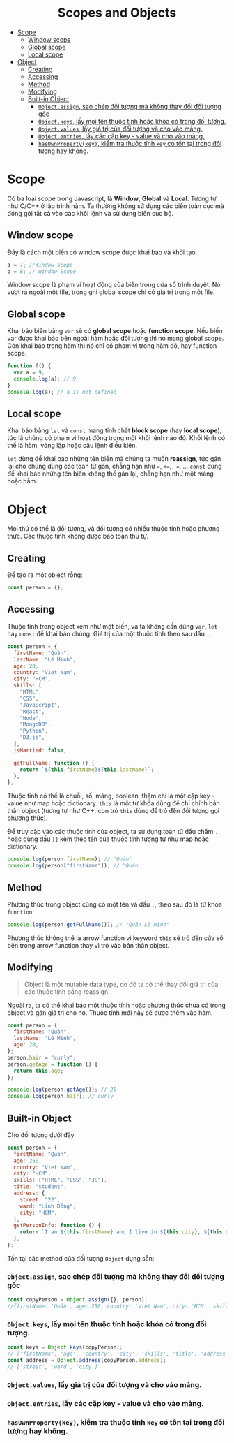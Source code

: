 <link rel='stylesheet' href='../main.css'>

<div class="title">
    <center><h1 class="bigtitle">Scopes and Objects</h1></center>
</div>

- [Scope](#scope)
  - [Window scope](#window-scope)
  - [Global scope](#global-scope)
  - [Local scope](#local-scope)
- [Object](#object)
  - [Creating](#creating)
  - [Accessing](#accessing)
  - [Method](#method)
  - [Modifying](#modifying)
  - [Built-in Object](#built-in-object)
    - [`Object.assign`, sao chép đối tượng mà không thay đổi đối tượng gốc](#objectassign-sao-chép-đối-tượng-mà-không-thay-đổi-đối-tượng-gốc)
    - [`Object.keys`, lấy mọi tên thuộc tính hoặc khóa có trong đối tượng.](#objectkeys-lấy-mọi-tên-thuộc-tính-hoặc-khóa-có-trong-đối-tượng)
    - [`Object.values`, lấy giá trị của đối tượng và cho vào mảng.](#objectvalues-lấy-giá-trị-của-đối-tượng-và-cho-vào-mảng)
    - [`Object.entries`, lấy các cặp key - value và cho vào mảng.](#objectentries-lấy-các-cặp-key---value-và-cho-vào-mảng)
    - [`hasOwnProperty(key)`, kiểm tra thuộc tính `key` có tồn tại trong đối tượng hay không.](#hasownpropertykey-kiểm-tra-thuộc-tính-key-có-tồn-tại-trong-đối-tượng-hay-không)

# Scope

Có ba loại scope trong Javascript, là **Window**, **Global** và **Local**. Tương tự như C/C++ ở lập trình hàm. Ta thường không sử dụng các biến toàn cục mà đóng gói tất cả vào các khối lệnh và sử dụng biến cục bộ.

## Window scope

Đây là cách một biến có window scope được khai báo và khởi tạo.

```js
a = 7; //Window scope
b = 8; // Window Scope
```

Window scope là phạm vi hoạt động của biến trong cửa sổ trình duyệt. Nó vượt ra ngoài một file, trong ghi global scope chỉ có giá trị trong một file.

## Global scope

Khai báo biến bằng `var` sẽ có **global scope** hoặc **function scope**. Nếu biến var được khai báo bên ngoài hàm hoặc đối tượng thì nó mang global scope. Còn khai báo trong hàm thì nó chỉ có phạm vi trong hàm đó, hay function scope.

```js
function f() {
  var a = 9;
  console.log(a); // 9
}
console.log(a); // a is not defined
```

## Local scope

Khai báo bằng `let` và `const` mang tính chất **block scope** (hay **local scope**), tức là chúng có phạm vi hoạt động trong một khối lệnh nào đó. Khối lệnh có thể là hàm, vòng lặp hoặc câu lệnh điều kiện.

`let` dùng để khai báo những tên biến mà chúng ta muốn **reassign**, tức gán lại cho chúng dùng các toán tử gán, chẳng hạn như `=`, `+=`, `-=`, ...
`const` dùng để khai báo những tên biến không thể gán lại, chẳng hạn như một mảng hoặc hàm.

# Object

Mọi thứ có thể là đối tượng, và đối tượng có nhiều thuộc tính hoặc phương thức. Các thuộc tính không được bảo toàn thứ tự.

## Creating

Để tạo ra một object rỗng:

```js
const person = {};
```

## Accessing

Thuộc tính trong object xem như một biến, và ta không cần dùng `var`, `let` hay `const` để khai báo chúng. Giá trị của một thuộc tính theo sau dấu `:`.

```js
const person = {
  firstName: "Quân",
  lastName: "Lê Minh",
  age: 20,
  country: "Viet Nam",
  city: "HCM",
  skills: [
    "HTML",
    "CSS",
    "JavaScript",
    "React",
    "Node",
    "MongoDB",
    "Python",
    "D3.js",
  ],
  isMarried: false,

  getFullName: function () {
    return `${this.firstName}${this.lastName}`;
  },
};
```

Thuộc tính có thể là chuỗi, số, mảng, boolean, thậm chí là một cặp key - value như map hoặc dictionary. `this` là một từ khóa dùng để chỉ chính bản thân object (tương tự như C++, con trỏ `this` dùng để trỏ đến đối tượng gọi phương thức).

Để truy cập vào các thuộc tính của object, ta sử dụng toán tử dấu chấm `.` hoặc dùng dấu `[]` kèm theo tên của thuộc tính tương tự như map hoặc dictionary.

```js
console.log(person.firstName); // "Quân"
console.log(person["firstName"]); // "Quân
```

## Method

Phương thức trong object cũng có một tên và dấu `:`, theo sau đó là từ khóa `function`.

```js
console.log(person.getFullName()); // "Quân Lê Minh"
```

Phương thức không thể là arrow function vì keyword `this` sẽ trỏ đến cửa sổ bên trong arrow function thay vì trỏ vào bản thân object.

## Modifying

> Object là một mutable data type, do đó ta có thể thay đổi giá trị của các thuộc tính bằng reassign.

Ngoài ra, ta có thể khai báo một thuộc tính hoặc phương thức chưa có trong object và gán giá trị cho nó. Thuộc tính mới này sẽ được thêm vào hàm.

```js
const person = {
  firstName: "Quân",
  lastName: "Lê Minh",
  age: 20,
};
person.hair = "curly";
person.getAge = function () {
  return this.age;
};

console.log(person.getAge()); // 20
console.log(person.hair); // curly
```

## Built-in Object

Cho đối tượng dưới đây

```js
const person = {
  firstName: "Quân",
  age: 250,
  country: "Viet Nam",
  city: "HCM",
  skills: ["HTML", "CSS", "JS"],
  title: "student",
  address: {
    street: "22",
    ward: "Linh Đông",
    city: "HCM",
  },
  getPersonInfo: function () {
    return `I am ${this.firstName} and I live in ${this.city}, ${this.country}. I am ${this.age}.`;
  },
};
```

Tồn tại các method của đối tượng `Object` dựng sẵn:

### `Object.assign`, sao chép đối tượng mà không thay đổi đối tượng gốc

```js
const copyPerson = Object.assign({}, person);
//{firstName: 'Quân', age: 250, country: 'Viet Nam', city: 'HCM', skills: Array(3), …}
```

### `Object.keys`, lấy mọi tên thuộc tính hoặc khóa có trong đối tượng.

```js
const keys = Object.keys(copyPerson);
// ['firstName', 'age', 'country', 'city', 'skills', 'title', 'address', 'getPersonInfo']
const address = Object.address(copyPerson.address);
// ['street', 'ward', 'city']
```

### `Object.values`, lấy giá trị của đối tượng và cho vào mảng.

### `Object.entries`, lấy các cặp key - value và cho vào mảng.

### `hasOwnProperty(key)`, kiểm tra thuộc tính `key` có tồn tại trong đối tượng hay không.
